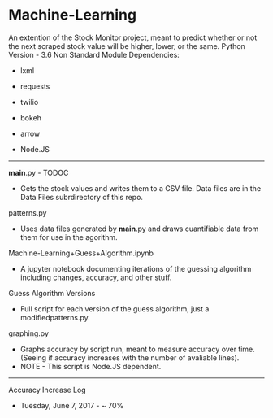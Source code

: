 # Machine-Learning
An extention of the Stock Monitor project, meant to predict whether or not the next scraped stock value will be higher, lower, or the same.
Python Version - 3.6
Non Standard Module Dependencies:
 - lxml                     
 - requests
 - twilio
 - bokeh
 - arrow
 
 - Node.JS
 ___

__main__.py - TODOC
 - Gets the stock values and writes them to a CSV file. Data files are in the Data Files subrdirectory of this repo.
 
patterns.py
 - Uses data files generated by __main__.py and draws cuantifiable data from them for use in the agorithm.
 
Machine-Learning+Guess+Algorithm.ipynb
 - A jupyter notebook documenting iterations of the guessing algorithm including changes, accuracy, and other stuff.
 
Guess Algorithm Versions
 - Full script for each version of the guess algorithm, just a modifiedpatterns.py.
 
graphing.py
 - Graphs accuracy by script run, meant to measure accuracy over time. (Seeing if accuracy increases with the number of avaliable lines).
 - NOTE - This script is Node.JS dependent.
 
 ___
Accuracy Increase Log
 - Tuesday, June 7, 2017 - ~ 70%

